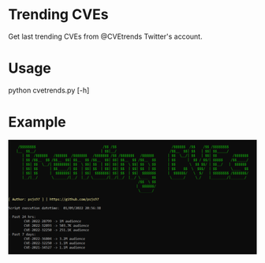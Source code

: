 # Trending CVEs
Get last trending CVEs from @CVEtrends Twitter's account.

# Usage 

python cvetrends.py [-h]

# Example

 ![](cve_trends.png)